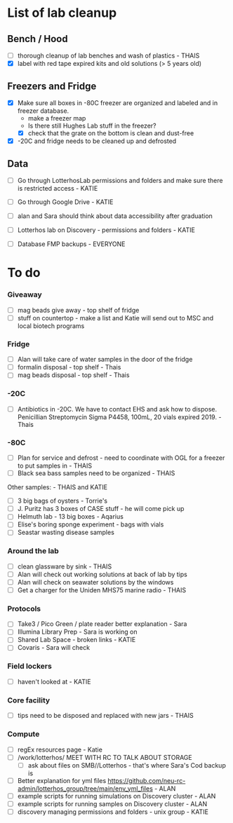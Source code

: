 
# List of lab cleanup

## Bench / Hood
- [ ] thorough cleanup of lab benches and wash of plastics - THAIS
- [x] label with red tape expired kits and old solutions (> 5 years old)

## Freezers and Fridge
- [x] Make sure all boxes in -80C freezer are organized and labeled and in freezer database. 
  - make a freezer map 
  - Is there still Hughes Lab stuff in the freezer?
  - [x] check that the grate on the bottom is clean and dust-free  
- [x] -20C and fridge needs to be cleaned up and defrosted

## Data
- [ ] Go through LotterhosLab permissions and folders and make sure there is restricted access - KATIE
- [ ] Go through Google Drive - KATIE
- [ ] alan and Sara should think about data accessibility after graduation
- [ ] Lotterhos lab on Discovery - permissions and folders - KATIE
- [ ] Database FMP backups - EVERYONE
 

# To do

### Giveaway
- [ ] mag beads give away - top shelf of fridge
- [ ] stuff on countertop - make a list and Katie will send out to MSC and local biotech programs

### Fridge
- [ ] Alan will take care of water samples in the door of the fridge
- [ ] formalin disposal - top shelf - Thais
- [ ] mag beads disposal - top shelf - Thais

### -20C
- [ ] Antibiotics in -20C. We have to contact EHS and ask how to dispose. Penicillian Streptomycin Sigma P4458, 100mL, 20 vials expired 2019. - Thais

### -80C
- [ ] Plan for service and defrost - need to coordinate with OGL for a freezer to put samples in - THAIS
- [ ] Black sea bass samples need to be organized - THAIS

Other samples: - THAIS and KATIE
- [ ] 3 big bags of oysters - Torrie's
- [ ] J. Puritz has 3 boxes of CASE stuff - he will come pick up
- [ ] Helmuth lab - 13 big boxes - Aqarius
- [ ] Elise's boring sponge experiment - bags with vials
- [ ] Seastar wasting disease samples

### Around the lab
- [ ] clean glassware by sink - THAIS
- [ ] Alan will check out working solutions at back of lab by tips
- [ ] Alan will check on seawater solutions by the windows
- [ ] Get a charger for the Uniden MHS75 marine radio - THAIS

### Protocols
- [ ] Take3 / Pico Green / plate reader better explanation - Sara
- [ ] Illumina Library Prep - Sara is working on
- [ ] Shared Lab Space - broken links - KATIE
- [ ] Covaris - Sara will check

### Field lockers
- [ ] haven't looked at - KATIE

### Core facility
- [ ] tips need to be disposed and replaced with new jars - THAIS

### Compute
- [ ] regEx resources page - Katie
- [ ] /work/lotterhos/ MEET WITH RC TO TALK ABOUT STORAGE
  - [ ] ask about files on SMB//Lotterhos - that's where Sara's Cod backup is
- [ ] Better explanation for yml files https://github.com/neu-rc-admin/lotterhos_group/tree/main/env_yml_files - ALAN
- [ ] example scripts for running simulations on Discovery cluster - ALAN
- [ ] example scripts for running samples on Discovery cluster - ALAN
- [ ] discovery managing permissions and folders - unix group - KATIE
